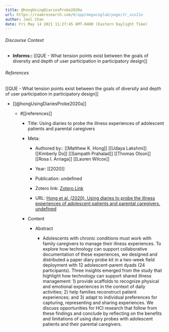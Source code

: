 ```yaml
---
title: @hongUsingDiariesProbe2020a
url: https://roamresearch.com/#/app/megacoglab/page/Ir_xxsI1o
author: Joel Chan
date: Fri May 14 2021 11:27:45 GMT-0400 (Eastern Daylight Time)
---
```




###### Discourse Context

- **Informs::** [[QUE - What tension points exist between the goals of diversity and depth of user participation in participatory design]]

###### References

[[QUE - What tension points exist between the goals of diversity and depth of user participation in participatory design]]

- [[@hongUsingDiariesProbe2020a]]

    - #[[references]]

        - Title: Using diaries to probe the illness experiences of adolescent patients and parental caregivers

        - Meta:

            - Authored by:: [[Matthew K. Hong]] [[Udaya Lakshmi]] [[Kimberly Do]] [[Sampath Prahalad]] [[Thomas Olson]] [[Rosa I. Arriaga]] [[Lauren Wilcox]]

            - Year: [[2020]]

            - Publication: undefined

            - Zotero link: [Zotero Link](zotero://select/items/7_97BQFRGB)

            - URL: [Hong et al. (2020). Using diaries to probe the illness experiences of adolescent patients and parental caregivers. undefined](https://doi.org/10.1145/3313831.3376426)

        - Content

            - Abstract

                - Adolescents with chronic conditions must work with family caregivers to manage their illness experiences. To explore how technology can support collaborative documentation of these experiences, we designed and distributed a paper diary probe kit in a two-week field deployment with 12 adolescent-parent dyads (24 participants). Three insights emerged from the study that highlight how technology can support shared illness management: 1) provide scaffolds to recognize physical and emotional experiences in the context of daily activities; 2) help families reconstruct patient experiences; and 3) adapt to individual preferences for capturing, representing and sharing experiences. We discuss opportunities for HCI research that follow from these findings and conclude by reflecting on the benefits and limitations of using diary probes with adolescent patients and their parental caregivers.
